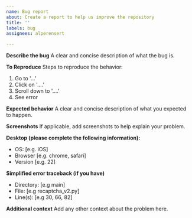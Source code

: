 ```yaml
---
name: Bug report
about: Create a report to help us improve the repository
title: ''
labels: bug
assignees: alperensert

---
```


**Describe the bug**
A clear and concise description of what the bug is.

**To Reproduce**
Steps to reproduce the behavior:
1. Go to '...'
2. Click on '....'
3. Scroll down to '....'
4. See error

**Expected behavior**
A clear and concise description of what you expected to happen.

**Screenshots**
If applicable, add screenshots to help explain your problem.

**Desktop (please complete the following information):**
 - OS: [e.g. iOS]
 - Browser [e.g. chrome, safari]
 - Version [e.g. 22]

**Simplified error traceback (if you have)**
- Directory: [e.g main]
- File: [e.g recaptcha_v2.py]
- Line(s): [e.g 30, 66, 82]

**Additional context**
Add any other context about the problem here.
